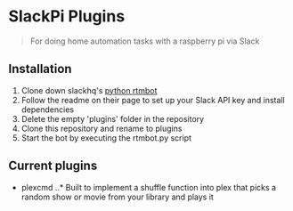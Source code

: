 SlackPi Plugins
===============
> For doing home automation tasks with a raspberry pi via Slack

Installation
-------------
1. Clone down slackhq's [python rtmbot](https://github.com/slackhq/python-rtmbot)
2. Follow the readme on their page to set up your Slack API key and install dependencies
3. Delete the empty 'plugins' folder in the repository
4. Clone this repository and rename to plugins
5. Start the bot by executing the rtmbot.py script

Current plugins
-------------
* plexcmd
..* Built to implement a shuffle function into plex that picks a random show or movie from your library and plays it
